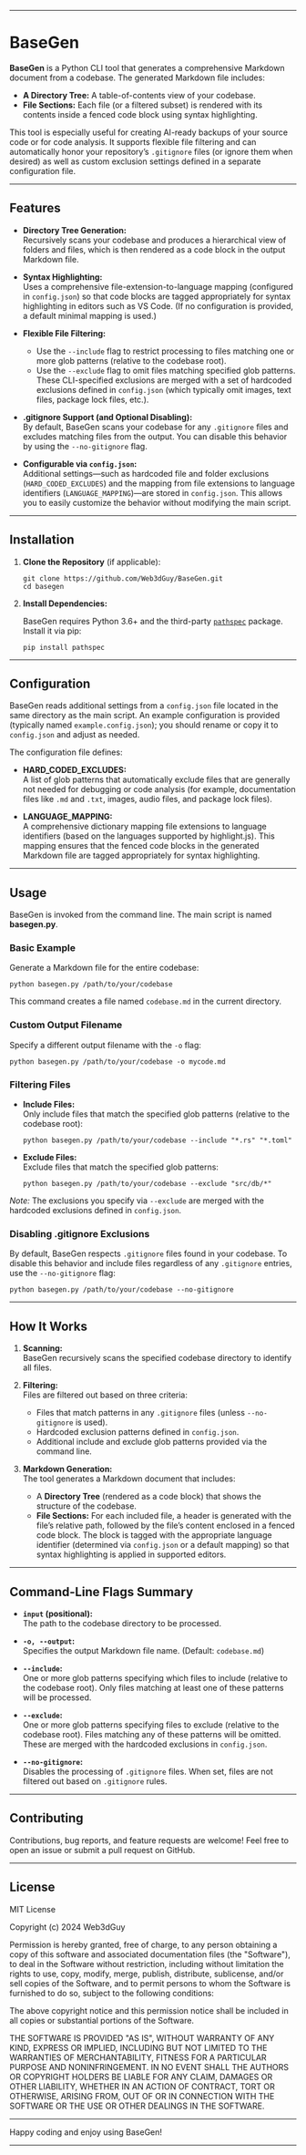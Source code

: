
---

# BaseGen

**BaseGen** is a Python CLI tool that generates a comprehensive Markdown document from a codebase. The generated Markdown file includes:

- **A Directory Tree:** A table-of-contents view of your codebase.
- **File Sections:** Each file (or a filtered subset) is rendered with its contents inside a fenced code block using syntax highlighting.

This tool is especially useful for creating AI-ready backups of your source code or for code analysis. It supports flexible file filtering and can automatically honor your repository’s `.gitignore` files (or ignore them when desired) as well as custom exclusion settings defined in a separate configuration file.

---

## Features

- **Directory Tree Generation:**  
  Recursively scans your codebase and produces a hierarchical view of folders and files, which is then rendered as a code block in the output Markdown file.

- **Syntax Highlighting:**  
  Uses a comprehensive file-extension-to-language mapping (configured in `config.json`) so that code blocks are tagged appropriately for syntax highlighting in editors such as VS Code. (If no configuration is provided, a default minimal mapping is used.)

- **Flexible File Filtering:**  
  - Use the `--include` flag to restrict processing to files matching one or more glob patterns (relative to the codebase root).  
  - Use the `--exclude` flag to omit files matching specified glob patterns. These CLI-specified exclusions are merged with a set of hardcoded exclusions defined in `config.json` (which typically omit images, text files, package lock files, etc.).

- **.gitignore Support (and Optional Disabling):**  
  By default, BaseGen scans your codebase for any `.gitignore` files and excludes matching files from the output. You can disable this behavior by using the `--no-gitignore` flag.

- **Configurable via `config.json`:**  
  Additional settings—such as hardcoded file and folder exclusions (`HARD_CODED_EXCLUDES`) and the mapping from file extensions to language identifiers (`LANGUAGE_MAPPING`)—are stored in `config.json`. This allows you to easily customize the behavior without modifying the main script.

---

## Installation

1. **Clone the Repository** (if applicable):

   ```
   git clone https://github.com/Web3dGuy/BaseGen.git
   cd basegen
   ```

2. **Install Dependencies:**

   BaseGen requires Python 3.6+ and the third-party [`pathspec`](https://pypi.org/project/pathspec/) package. Install it via pip:

   ```
   pip install pathspec
   ```

---

## Configuration

BaseGen reads additional settings from a `config.json` file located in the same directory as the main script. An example configuration is provided (typically named `example.config.json`); you should rename or copy it to `config.json` and adjust as needed.

The configuration file defines:

- **HARD_CODED_EXCLUDES:**  
  A list of glob patterns that automatically exclude files that are generally not needed for debugging or code analysis (for example, documentation files like `.md` and `.txt`, images, audio files, and package lock files).

- **LANGUAGE_MAPPING:**  
  A comprehensive dictionary mapping file extensions to language identifiers (based on the languages supported by highlight.js). This mapping ensures that the fenced code blocks in the generated Markdown file are tagged appropriately for syntax highlighting.

---

## Usage

BaseGen is invoked from the command line. The main script is named **basegen.py**.

### Basic Example

Generate a Markdown file for the entire codebase:

```
python basegen.py /path/to/your/codebase
```

This command creates a file named `codebase.md` in the current directory.

### Custom Output Filename

Specify a different output filename with the `-o` flag:

```
python basegen.py /path/to/your/codebase -o mycode.md
```

### Filtering Files

- **Include Files:**  
  Only include files that match the specified glob patterns (relative to the codebase root):

  ```
  python basegen.py /path/to/your/codebase --include "*.rs" "*.toml"
  ```

- **Exclude Files:**  
  Exclude files that match the specified glob patterns:

  ```
  python basegen.py /path/to/your/codebase --exclude "src/db/*"
  ```

*Note:* The exclusions you specify via `--exclude` are merged with the hardcoded exclusions defined in `config.json`.

### Disabling .gitignore Exclusions

By default, BaseGen respects `.gitignore` files found in your codebase. To disable this behavior and include files regardless of any `.gitignore` entries, use the `--no-gitignore` flag:

```
python basegen.py /path/to/your/codebase --no-gitignore
```

---

## How It Works

1. **Scanning:**  
   BaseGen recursively scans the specified codebase directory to identify all files.

2. **Filtering:**  
   Files are filtered out based on three criteria:
   - Files that match patterns in any `.gitignore` files (unless `--no-gitignore` is used).
   - Hardcoded exclusion patterns defined in `config.json`.
   - Additional include and exclude glob patterns provided via the command line.

3. **Markdown Generation:**  
   The tool generates a Markdown document that includes:
   - A **Directory Tree** (rendered as a code block) that shows the structure of the codebase.
   - **File Sections:** For each included file, a header is generated with the file’s relative path, followed by the file’s content enclosed in a fenced code block. The block is tagged with the appropriate language identifier (determined via `config.json` or a default mapping) so that syntax highlighting is applied in supported editors.

---

## Command-Line Flags Summary

- **`input` (positional):**  
  The path to the codebase directory to be processed.

- **`-o, --output`:**  
  Specifies the output Markdown file name. (Default: `codebase.md`)

- **`--include`:**  
  One or more glob patterns specifying which files to include (relative to the codebase root). Only files matching at least one of these patterns will be processed.

- **`--exclude`:**  
  One or more glob patterns specifying files to exclude (relative to the codebase root). Files matching any of these patterns will be omitted. These are merged with the hardcoded exclusions in `config.json`.

- **`--no-gitignore`:**  
  Disables the processing of `.gitignore` files. When set, files are not filtered out based on `.gitignore` rules.

---

## Contributing

Contributions, bug reports, and feature requests are welcome! Feel free to open an issue or submit a pull request on GitHub.

---

## License

MIT License

Copyright (c) 2024 Web3dGuy

Permission is hereby granted, free of charge, to any person obtaining a copy of this software and associated documentation files (the "Software"), to deal in the Software without restriction, including without limitation the rights to use, copy, modify, merge, publish, distribute, sublicense, and/or sell copies of the Software, and to permit persons to whom the Software is furnished to do so, subject to the following conditions:

The above copyright notice and this permission notice shall be included in all copies or substantial portions of the Software.

THE SOFTWARE IS PROVIDED "AS IS", WITHOUT WARRANTY OF ANY KIND, EXPRESS OR IMPLIED, INCLUDING BUT NOT LIMITED TO THE WARRANTIES OF MERCHANTABILITY, FITNESS FOR A PARTICULAR PURPOSE AND NONINFRINGEMENT. IN NO EVENT SHALL THE AUTHORS OR COPYRIGHT HOLDERS BE LIABLE FOR ANY CLAIM, DAMAGES OR OTHER LIABILITY, WHETHER IN AN ACTION OF CONTRACT, TORT OR OTHERWISE, ARISING FROM, OUT OF OR IN CONNECTION WITH THE SOFTWARE OR THE USE OR OTHER DEALINGS IN THE SOFTWARE.

---

Happy coding and enjoy using BaseGen!

---
